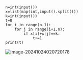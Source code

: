 ```
n=int(input())
x=list(map(int,input().split()))
k=int(input())
t=0
for i in range(n-1):
    for j in range(i+1,n):
        if x[i]+x[j]==k:
            t+=1
print(t)
```

![image-20241024020720178](C:\Users\huawei\AppData\Roaming\Typora\typora-user-images\image-20241024020720178.png)